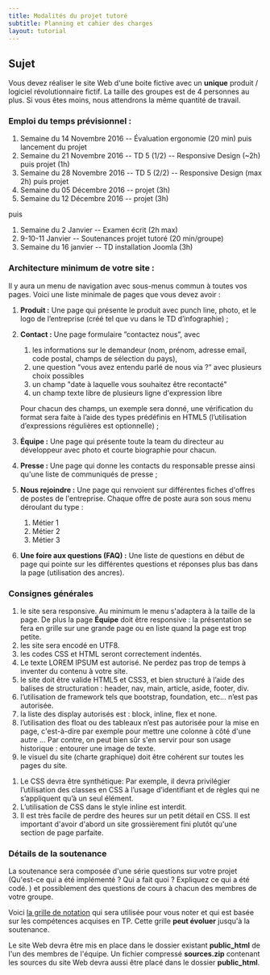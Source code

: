 ```yaml
---
title: Modalités du projet tutoré 
subtitle: Planning et cahier des charges
layout: tutorial
---
```


## Sujet

Vous devez réaliser le site Web d'une boite fictive avec un **unique** produit /
logiciel révolutionnaire fictif. <!-- Pas un magasin avec plusieurs produits !
--> La taille des groupes est de 4 personnes au plus. Si vous êtes moins, nous
attendrons la même quantité de travail.



### Emploi du temps prévisionnel :

1. Semaine du 14 Novembre 2016 -- Évaluation ergonomie (20 min) puis lancement du projet
1. Semaine du 21 Novembre 2016 --
   TD 5 (1/2) -- Responsive Design (~2h) puis projet (1h)
1. Semaine du 28 Novembre 2016 --
   TD 5 (2/2) -- Responsive Design (max 2h) puis projet
1. Semaine du 05 Décembre 2016 -- projet (3h)
1. Semaine du 12 Décembre 2016 -- projet (3h)

puis

1. Semaine du 2 Janvier -- Examen écrit (2h max)
1. 9-10-11 Janvier -- Soutenances projet tutoré (20 min/groupe)
1. Semaine du 16 janvier -- TD installation Joomla (3h)

### Architecture minimum de votre site :

Il y aura un menu de navigation avec sous-menus commun à toutes vos pages. Voici
une liste minimale de pages que vous devez avoir :

1. **Produit :** Une page qui présente le produit avec punch line, photo,
et le logo de l’entreprise (créé tel que vu dans le TD d’infographie) ;

1. **Contact :** Une page formulaire ”contactez nous”, avec

   1. les informations sur le demandeur (nom, prénom, adresse email, code postal, champs de sélection du pays),
   1. une question "vous avez entendu parlé de nous via ?” avec plusieurs choix possibles <!-- checkbox -->
   1. un champ "date à laquelle vous souhaitez être recontacté" 
   1. un champ texte libre de plusieurs ligne d'expression libre

   Pour chacun des champs, un exemple sera donné, une vérification du format sera
   faite à l’aide des types prédéfinis en HTML5 (l’utilisation d’expressions régulières
   est optionnelle) ;

1. **Équipe :** Une page qui présente toute la team du directeur au développeur
avec photo et courte biographie pour chacun. 

1. **Presse :** Une page qui donne les contacts du responsable presse ainsi qu'une liste de communiqués de presse ;

1. **Nous rejoindre :** Une page qui renvoient sur différentes fiches d'offres de
postes de l'entreprise. Chaque offre de poste aura son sous menu déroulant du type :

   1. Métier 1
   1. Métier 2
   1. Métier 3

1. **Une foire aux questions (FAQ) :** Une liste de questions en début de page qui pointe sur les différentes 
questions et réponses plus bas dans la page (utilisation des ancres).


<!-- Équipe : Cette page sera responsive: présentation en grille si grande page ou liste si visualisation sur mobile. -->
<!-- - une page simple de site "under construction"/"coming soon", -->

### Consignes générales

1. le site sera responsive. Au minimum le menu s'adaptera à la taille de la
   page. De plus la page **Équipe** doit être responsive : la présentation se
   fera en grille sur une grande page ou en liste quand la page est trop petite.
1. les site sera encodé en UTF8.
1. les codes CSS et HTML seront correctement indentés. 
1. Le texte LOREM IPSUM est autorisé. Ne perdez pas trop de temps à inventer du
    contenu à votre site. <!-- under construction, ne pas passer trop de temps
    sur le contenu -->
1. le site doit être valide HTML5 et CSS3, et bien structuré à l’aide des
   balises de structuration : header, nav, main, article, aside, footer, div.
1. l’utilisation de framework tels que bootstrap, foundation, etc… n’est pas autorisée. 
1. la liste des display autorisés est : block, inline, flex et none.
1. l’utilisation des float ou des tableaux n’est pas autorisée pour la mise en
   page, c'est-à-dire par exemple pour mettre une colonne à côté d'une autre
   ... Par contre, on peut bien sûr s'en servir pour son usage historique :
   entourer une image de texte.
1. le visuel du site (charte graphique) doit être cohérent sur toutes les pages du site. 
<!-- 1. Un seul fichier CSS pour toutes les pages. -->
1. Le CSS devra être synthétique: Par exemple, il devra privilégier
   l’utilisation des classes en CSS à l’usage d’identifiant et de règles qui ne
   s’appliquent qu’à un seul élément.
1. L’utilisation de CSS dans le style inline est interdit. 
1. Il est très facile de perdre des heures sur un petit détail en CSS. Il est
   important d'avoir d'abord un site grossièrement fini plutôt qu'une section de
   page parfaite.

### Détails de la soutenance

La soutenance sera composée d'une série questions sur votre projet (Qu'est-ce
qui a été implémenté ? Qui a fait quoi ? Expliquez ce qui a été codé. ) et
possiblement des questions de cours à chacun des membres de votre groupe.

Voici
[la grille de notation](https://docs.google.com/spreadsheets/d/1C_zVXJytwIJ9EVgveuuzpiyS7qjHLG0_BmbPLpxxdsk/edit?usp=sharing)
qui sera utilisée pour vous noter et qui est basée sur les compétences acquises
en TP. Cette grille **peut évoluer** jusqu'à la soutenance.

Le site Web devra être mis en place dans le dossier existant **public_html** de
l'un des membres de l'équipe. Un fichier compressé **sources.zip** contenant les
sources du site Web devra aussi être placé dans le dossier **public_html**.

<!-- Pour mémoire, voici -->
<!-- [les groupes de projet tutoré](https://docs.google.com/spreadsheets/d/1MSJYHpXNsjZGFl1xLberYLjEJRdtej37z3JFqSnq4fY/edit?usp=sharing) -->
<!-- et leurs produits vendus. -->




<!-- ————————————— -->
<!-- Pour nous plus tard:  éléments de la grille de notation: -->
<!-- ————————————— -->

<!-- Critères: -->

<!-- sélecteurs CSS : sélecteurs de base, combinaison et règles de priorité -->
<!-- propriétés CSS classiques (couleur, taille, fontes, text-align  -->
<!-- modèle de boite : padding, border, margin avec auto -->
<!-- float simple (image dans un texte) et clear -->
<!-- position : static, relative, absolute, fixed -->
<!-- display : -->


<!-- Notes: -->
<!-- Installer le site à la racine du public_html de l'un des membres -> prévoir un google doc -->
<!-- twitter : juste image et lien -->

<!-- Menu de navigation -->
<!-- keywords avec boite qui s'ouvre quand on passe la souris dessus -->
<!-- Pas d'animation CSS – Pas de framework CSS (bootstrap, fundation) -->

